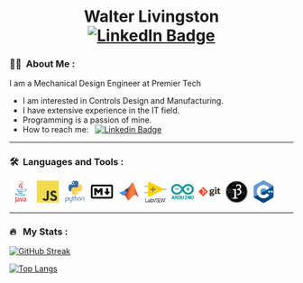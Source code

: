 
<h1 align="center">
	Walter Livingston<br>
	<a href="https://www.linkedin.com/in/walter-livingston/">
		<img src="https://img.shields.io/badge/LinkedIn-blue?style=for-the-badge&logo=linkedin&logoColor=white" alt="LinkedIn Badge"></a>
</h1>

### :man_technologist: &nbsp;About Me :

I am a Mechanical Design Engineer at Premier Tech
- I am interested in Controls Design and Manufacturing.
- I have extensive experience in the IT field.
- Programming is a passion of mine.
- How to reach me: &nbsp; [![Linkedin Badge](https://img.shields.io/badge/-walterlivingston-blue?style=flat&logo=Linkedin&logoColor=white)](https://www.linkedin.com/in/walter-livingston/)

---

### 🛠 &nbsp;Languages and Tools :

<p>
<img src="https://raw.githubusercontent.com/devicons/devicon/master/icons/java/java-original-wordmark.svg?sanitize=true" title="Java" alt="Java" width="40" height="40"/>&nbsp;
<img src="https://raw.githubusercontent.com/devicons/devicon/master/icons/javascript/javascript-original.svg?sanitize=true" title="JavaScript" alt="JavaScript" width="40" height="40"/>&nbsp;
<img src="https://raw.githubusercontent.com/devicons/devicon/master/icons/python/python-original-wordmark.svg?sanitize=true" title="Python" alt="Python" width="40" height="40"/>&nbsp;
<img src="https://raw.githubusercontent.com/devicons/devicon/master/icons/markdown/markdown-original.svg?sanitize=true" title="Markdown" alt="Markdown" width="40" height="40"/>&nbsp;
<img src="https://raw.githubusercontent.com/devicons/devicon/master/icons/matlab/matlab-original.svg?sanitize=true" title="MATLAB" alt="MATLAB" width="40" height="40"/>&nbsp;
<img src="https://raw.githubusercontent.com/devicons/devicon/master/icons/labview/labview-original-wordmark.svg?sanitize=true" title="LabView" alt="LabView" width="40" height="40"/>&nbsp;
<img src="https://raw.githubusercontent.com/devicons/devicon/master/icons/arduino/arduino-original-wordmark.svg?sanitize=true" title="Arduino" alt="Arduino" width="40" height="40"/>&nbsp;
<img src="https://raw.githubusercontent.com/devicons/devicon/master/icons/git/git-original-wordmark.svg?sanitize=true" title="GitHub" alt="GitHub" width="40" height="40"/>&nbsp;
<img src="https://raw.githubusercontent.com/devicons/devicon/master/icons/processing/processing-original.svg?sanitize=true" title="Processing" alt="Processing" width="40" height="40"/>&nbsp;
<img src="https://github.com/devicons/devicon/blob/1119b9f84c0290e0f0b38982099a2bd027a48bf1/icons/cplusplus/cplusplus-original.svg?sanitize=true" title="C++" alt="C Plus Plus" width="40" height="40"/>&nbsp;
</p>

---

### 🔥 &nbsp; My Stats :
[![GitHub Streak](http://github-readme-streak-stats.herokuapp.com?user=walterlivingston&theme=dark&background=000000)](https://git.io/streak-stats)

[![Top Langs](https://github-readme-stats.vercel.app/api/top-langs/?username=walterlivingston&layout=compact&theme=vision-friendly-dark)](https://github.com/anuraghazra/github-readme-stats)
